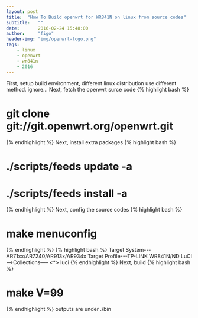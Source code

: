 ```yaml
---
layout: post
title:  "How To Build openwrt for WR841N on linux from source codes"
subtitle:   ""  
date:       2016-02-24 15:48:00
author:     "figo"
header-img: "img/openwrt-logo.png"
tags:
    - linux
    - openwrt
    - wr841n
    - 2016
---
```

First, setup build environment, different linux distribution use different method.
ignore…
Next, fetch the openwrt surce code
{% highlight bash %}
# git clone git://git.openwrt.org/openwrt.git
{% endhighlight %}
Next, install extra packages
{% highlight bash %}
# ./scripts/feeds update -a
# ./scripts/feeds install -a
{% endhighlight %}
Next, config the source codes
{% highlight bash %}
# make menuconfig
{% endhighlight %}
{% highlight bash %}
Target System---AR71xx/AR7240/AR913x/AR934x
Target Profile---TP-LINK WR841N/ND
LuCI—>Collections—– <*> luci
{% endhighlight %}
Next, build
{% highlight bash %}
# make V=99
{% endhighlight %}
outputs are under ./bin
